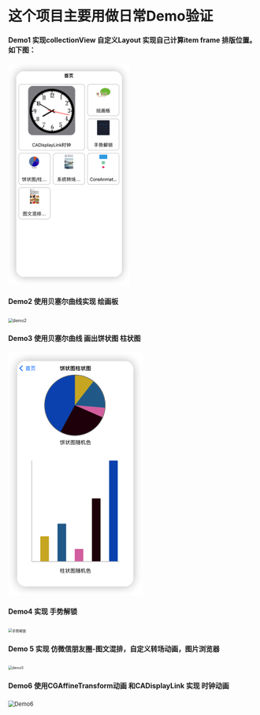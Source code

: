 # 这个项目主要用做日常Demo验证



#### Demo1 实现collectionView 自定义Layout 实现自己计算item frame 排版位置。如下图：

<img src="./markdownImage/demo1.png" style="zoom:45%;" />

#### Demo2  使用贝塞尔曲线实现  绘画板

<img src="./markdownImage/demo2.gif" alt="demo2" style="zoom:60%;" />



#### Demo3 使用贝塞尔曲线 画出饼状图 柱状图

<img src="./markdownImage/demo3.png" alt="demo3" style="zoom:50%;" />

#### Demo4  实现 手势解锁

<img src="./markdownImage/手势解锁.gif" alt="手势解锁" style="zoom:50%;" />



#### Demo 5 实现 仿微信朋友圈-图文混排，自定义转场动画，图片浏览器

<img src="./markdownImage/demo5.gif" alt="demo5" style="zoom:50%;" />

#### Demo6 使用CGAffineTransform动画 和CADisplayLink 实现 时钟动画

<img src="./markdownImage/Demo6.gif" alt="Demo6" style="zoom:80%;" />
